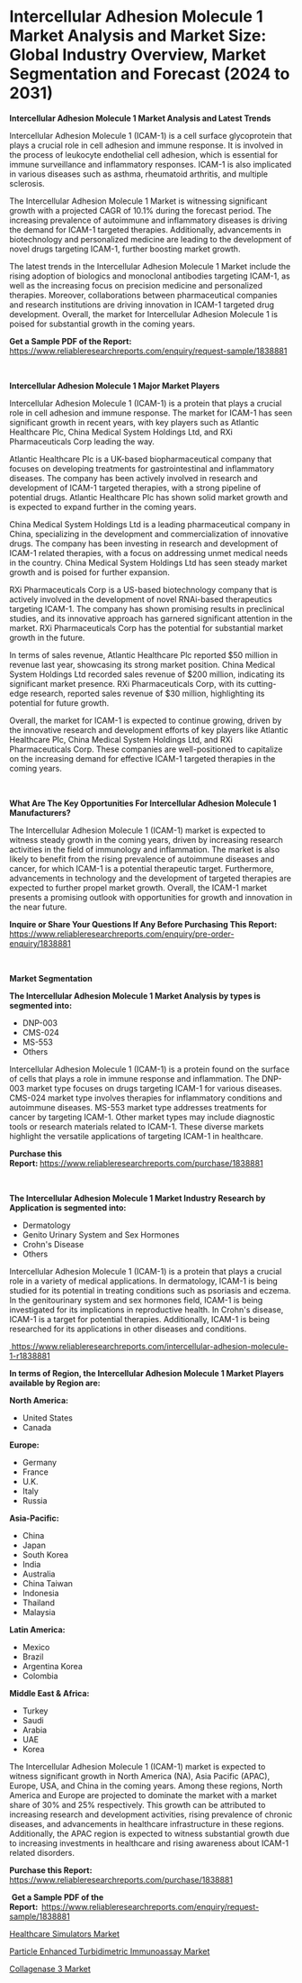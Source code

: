 <p><h1>Intercellular Adhesion Molecule 1 Market Analysis and Market Size: Global Industry Overview, Market Segmentation and Forecast (2024 to 2031)</h1></p><p><strong>Intercellular Adhesion Molecule 1 Market Analysis and Latest Trends</strong></p>
<p><p>Intercellular Adhesion Molecule 1 (ICAM-1) is a cell surface glycoprotein that plays a crucial role in cell adhesion and immune response. It is involved in the process of leukocyte endothelial cell adhesion, which is essential for immune surveillance and inflammatory responses. ICAM-1 is also implicated in various diseases such as asthma, rheumatoid arthritis, and multiple sclerosis.</p><p>The Intercellular Adhesion Molecule 1 Market is witnessing significant growth with a projected CAGR of 10.1% during the forecast period. The increasing prevalence of autoimmune and inflammatory diseases is driving the demand for ICAM-1 targeted therapies. Additionally, advancements in biotechnology and personalized medicine are leading to the development of novel drugs targeting ICAM-1, further boosting market growth.</p><p>The latest trends in the Intercellular Adhesion Molecule 1 Market include the rising adoption of biologics and monoclonal antibodies targeting ICAM-1, as well as the increasing focus on precision medicine and personalized therapies. Moreover, collaborations between pharmaceutical companies and research institutions are driving innovation in ICAM-1 targeted drug development. Overall, the market for Intercellular Adhesion Molecule 1 is poised for substantial growth in the coming years.</p></p>
<p><strong>Get a Sample PDF of the Report:&nbsp;</strong> <a href="https://www.reliableresearchreports.com/enquiry/request-sample/1838881">https://www.reliableresearchreports.com/enquiry/request-sample/1838881</a></p>
<p>&nbsp;</p>
<p><strong>Intercellular Adhesion Molecule 1 Major Market Players</strong></p>
<p><p>Intercellular Adhesion Molecule 1 (ICAM-1) is a protein that plays a crucial role in cell adhesion and immune response. The market for ICAM-1 has seen significant growth in recent years, with key players such as Atlantic Healthcare Plc, China Medical System Holdings Ltd, and RXi Pharmaceuticals Corp leading the way.</p><p>Atlantic Healthcare Plc is a UK-based biopharmaceutical company that focuses on developing treatments for gastrointestinal and inflammatory diseases. The company has been actively involved in research and development of ICAM-1 targeted therapies, with a strong pipeline of potential drugs. Atlantic Healthcare Plc has shown solid market growth and is expected to expand further in the coming years.</p><p>China Medical System Holdings Ltd is a leading pharmaceutical company in China, specializing in the development and commercialization of innovative drugs. The company has been investing in research and development of ICAM-1 related therapies, with a focus on addressing unmet medical needs in the country. China Medical System Holdings Ltd has seen steady market growth and is poised for further expansion.</p><p>RXi Pharmaceuticals Corp is a US-based biotechnology company that is actively involved in the development of novel RNAi-based therapeutics targeting ICAM-1. The company has shown promising results in preclinical studies, and its innovative approach has garnered significant attention in the market. RXi Pharmaceuticals Corp has the potential for substantial market growth in the future.</p><p>In terms of sales revenue, Atlantic Healthcare Plc reported $50 million in revenue last year, showcasing its strong market position. China Medical System Holdings Ltd recorded sales revenue of $200 million, indicating its significant market presence. RXi Pharmaceuticals Corp, with its cutting-edge research, reported sales revenue of $30 million, highlighting its potential for future growth.</p><p>Overall, the market for ICAM-1 is expected to continue growing, driven by the innovative research and development efforts of key players like Atlantic Healthcare Plc, China Medical System Holdings Ltd, and RXi Pharmaceuticals Corp. These companies are well-positioned to capitalize on the increasing demand for effective ICAM-1 targeted therapies in the coming years.</p></p>
<p>&nbsp;</p>
<p><strong>What Are The Key Opportunities For Intercellular Adhesion Molecule 1 Manufacturers?</strong></p>
<p><p>The Intercellular Adhesion Molecule 1 (ICAM-1) market is expected to witness steady growth in the coming years, driven by increasing research activities in the field of immunology and inflammation. The market is also likely to benefit from the rising prevalence of autoimmune diseases and cancer, for which ICAM-1 is a potential therapeutic target. Furthermore, advancements in technology and the development of targeted therapies are expected to further propel market growth. Overall, the ICAM-1 market presents a promising outlook with opportunities for growth and innovation in the near future.</p></p>
<p><strong>Inquire or Share Your Questions If Any Before Purchasing This Report:</strong> <a href="https://www.reliableresearchreports.com/enquiry/pre-order-enquiry/1838881">https://www.reliableresearchreports.com/enquiry/pre-order-enquiry/1838881</a></p>
<p>&nbsp;</p>
<p><strong>Market Segmentation</strong></p>
<p><strong>The Intercellular Adhesion Molecule 1 Market Analysis by types is segmented into:</strong></p>
<p><ul><li>DNP-003</li><li>CMS-024</li><li>MS-553</li><li>Others</li></ul></p>
<p><p>Intercellular Adhesion Molecule 1 (ICAM-1) is a protein found on the surface of cells that plays a role in immune response and inflammation. The DNP-003 market type focuses on drugs targeting ICAM-1 for various diseases. CMS-024 market type involves therapies for inflammatory conditions and autoimmune diseases. MS-553 market type addresses treatments for cancer by targeting ICAM-1. Other market types may include diagnostic tools or research materials related to ICAM-1. These diverse markets highlight the versatile applications of targeting ICAM-1 in healthcare.</p></p>
<p><strong>Purchase this Report:&nbsp;</strong><a href="https://www.reliableresearchreports.com/purchase/1838881">https://www.reliableresearchreports.com/purchase/1838881</a></p>
<p>&nbsp;</p>
<p><strong>The Intercellular Adhesion Molecule 1 Market Industry Research by Application is segmented into:</strong></p>
<p><ul><li>Dermatology</li><li>Genito Urinary System and Sex Hormones</li><li>Crohn's Disease</li><li>Others</li></ul></p>
<p><p>Intercellular Adhesion Molecule 1 (ICAM-1) is a protein that plays a crucial role in a variety of medical applications. In dermatology, ICAM-1 is being studied for its potential in treating conditions such as psoriasis and eczema. In the genitourinary system and sex hormones field, ICAM-1 is being investigated for its implications in reproductive health. In Crohn's disease, ICAM-1 is a target for potential therapies. Additionally, ICAM-1 is being researched for its applications in other diseases and conditions.</p></p>
<p><a href="https://www.reliableresearchreports.com/intercellular-adhesion-molecule-1-r1838881">&nbsp;https://www.reliableresearchreports.com/intercellular-adhesion-molecule-1-r1838881</a></p>
<p><strong>In terms of Region, the Intercellular Adhesion Molecule 1 Market Players available by Region are:</strong></p>
<p>
    <p> <strong> North America: </strong>
        <ul>
            <li>United States</li>
            <li>Canada</li>
        </ul>
        </p> 
    <p> <strong> Europe: </strong>
        <ul>
            <li>Germany</li>
            <li>France</li>
            <li>U.K.</li>
            <li>Italy</li>
            <li>Russia</li>
        </ul>
        </p> 
    <p> <strong> Asia-Pacific: </strong>
        <ul>
            <li>China</li>
            <li>Japan</li>
            <li>South Korea</li>
            <li>India</li>
            <li>Australia</li>
            <li>China Taiwan</li>
            <li>Indonesia</li>
            <li>Thailand</li>
            <li>Malaysia</li>
        </ul>
        </p> 
    <p> <strong> Latin America: </strong>
        <ul>
            <li>Mexico</li>
            <li>Brazil</li>
            <li>Argentina Korea</li>
            <li>Colombia</li>
        </ul>
        </p> 
    <p> <strong> Middle East & Africa: </strong>
        <ul>
            <li>Turkey</li>
            <li>Saudi</li>
            <li>Arabia</li>
            <li>UAE</li>
            <li>Korea</li>
        </ul>
    </p>
    </p>
<p><p>The Intercellular Adhesion Molecule 1 (ICAM-1) market is expected to witness significant growth in North America (NA), Asia Pacific (APAC), Europe, USA, and China in the coming years. Among these regions, North America and Europe are projected to dominate the market with a market share of 30% and 25% respectively. This growth can be attributed to increasing research and development activities, rising prevalence of chronic diseases, and advancements in healthcare infrastructure in these regions. Additionally, the APAC region is expected to witness substantial growth due to increasing investments in healthcare and rising awareness about ICAM-1 related disorders.</p></p>
<p><strong>Purchase this Report: </strong><a href="https://www.reliableresearchreports.com/purchase/1838881">https://www.reliableresearchreports.com/purchase/1838881</a></p>
<p>&nbsp;<strong>Get a Sample PDF of the Report:&nbsp;&nbsp;</strong><a href="https://www.reliableresearchreports.com/enquiry/request-sample/1838881">https://www.reliableresearchreports.com/enquiry/request-sample/1838881</a></p>
<p><strong></strong></p>
<p><p><a href="https://view.publitas.com/reportprime-1/healthcare-simulators-market-trends-forecast-and-competitive-analysis-to-2031/">Healthcare Simulators Market</a></p><p><a href="https://view.publitas.com/reportprime-1/particle-enhanced-turbidimetric-immunoassay-market-analysis-its-cagr-market-segmentation-and-global-industry-overview/">Particle Enhanced Turbidimetric Immunoassay Market</a></p><p><a href="https://github.com/RichRobinson5/Market-Research-Report-List-5/blob/main/collagenase-3-market.md">Collagenase 3 Market</a></p></p>